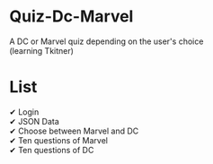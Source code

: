 # Quiz-Dc-Marvel
A DC or Marvel quiz depending on the user's choice   
(learning Tkitner)

# List
 ✔ Login  
 ✔ JSON Data  
 ✔ Choose between Marvel and DC  
 ✔ Ten questions of Marvel  
 ✔ Ten questions of DC  
